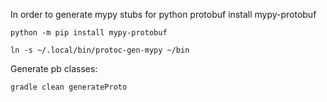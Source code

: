 

In order to generate mypy stubs for python protobuf install mypy-protobuf

```
python -m pip install mypy-protobuf

ln -s ~/.local/bin/protoc-gen-mypy ~/bin
```


Generate pb classes:
```
gradle clean generateProto

```
